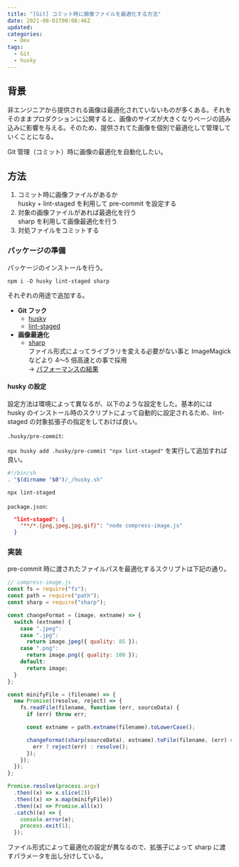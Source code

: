 ```yaml
---
title: "[Git] コミット時に画像ファイルを最適化する方法"
date: 2021-08-01T00:08:46Z
updated:
categories:
  - Dev
tags:
  - Git
  - husky
---
```


## 背景

非エンジニアから提供される画像は最適化されていないものが多くある。それをそのままプロダクションに公開すると、画像のサイズが大きくなりページの読み込みに影響を与える。そのため、提供されてた画像を個別で最適化して管理していくことになる。

Git 管理（コミット）時に画像の最適化を自動化したい。

## 方法

1. コミット時に画像ファイルがあるか  
   husky + lint-staged を利用して pre-commit を設定する
2. 対象の画像ファイルがあれば最適化を行う  
   sharp を利用して画像最適化を行う
3. 対処ファイルをコミットする

### パッケージの準備

パッケージのインストールを行う。

```
npm i -D husky lint-staged sharp
```

それぞれの用途で追加する。

- **Git フック**
  - [husky](https://www.npmjs.com/package/husky)
  - [lint-staged](https://www.npmjs.com/package/lint-staged)
- **画像最適化**
  - [sharp](https://www.npmjs.com/package/sharp)  
    ファイル形式によってライブラリを変える必要がない事と ImageMagick などより 4〜5 倍高速との事で採用  
    → [パフォーマンスの結果](https://sharp.pixelplumbing.com/performance)

#### husky の設定

設定方法は環境によって異なるが、以下のような設定をした。基本的には husky のインストール時のスクリプトによって自動的に設定されるため、lint-staged の対象拡張子の指定をしておけば良い。

`.husky/pre-commit`:

`npx husky add .husky/pre-commit "npx lint-staged"` を実行して追加すれば良い。

```sh
#!/bin/sh
. "$(dirname "$0")/_/husky.sh"

npx lint-staged
```

`package.json`:

```json
  "lint-staged": {
    "**/*.{png,jpeg,jpg,gif}": "node compress-image.js"
  }
```

### 実装

pre-commit 時に渡されたファイルパスを最適化するスクリプトは下記の通り。

```js
// compress-image.js
const fs = require("fs");
const path = require("path");
const sharp = require("sharp");

const changeFormat = (image, extname) => {
  switch (extname) {
    case ".jpeg":
    case ".jpg":
      return image.jpeg({ quality: 85 });
    case ".png":
      return image.png({ quality: 100 });
    default:
      return image;
  }
};

const minifyFile = (filename) => {
  new Promise((resolve, reject) => {
    fs.readFile(filename, function (err, sourceData) {
      if (err) throw err;

      const extname = path.extname(filename).toLowerCase();

      changeFormat(sharp(sourceData), extname).toFile(filename, (err) => {
        err ? reject(err) : resolve();
      });
    });
  });
};

Promise.resolve(process.argv)
  .then((x) => x.slice(2))
  .then((x) => x.map(minifyFile))
  .then((x) => Promise.all(x))
  .catch((e) => {
    console.error(e);
    process.exit(1);
  });
```

ファイル形式によって最適化の設定が異なるので、拡張子によって sharp に渡すパラメータを出し分けしている。
